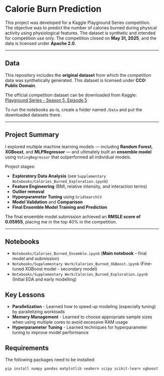 # Calorie Burn Prediction

This project was developed for a Kaggle Playground Series competition. The objective was to predict the number of calories burned during physical activity using physiological features. The dataset is synthetic and intended for competition use only. The competition closed on **May 31, 2025**, and the data is licensed under **Apache 2.0**.

---

## Data
This repository includes the **original dataset** from which the competition data was synthetically generated.
This dataset is licensed under **CC0: Public Domain**.

The official competition dataset can be downloaded from Kaggle: [Playground Series - Season 5, Episode 5](https://www.kaggle.com/c/playground-series-s5e5/data)

To run the notebooks as-is, create a folder named `/Data` and put the downloaded datasets there.

---


## Project Summary

I explored multiple machine learning models — including **Random Forest**, **XGBoost**, and **MLPRegressor** — and ultimately built an **ensemble model** using `VotingRegressor` that outperformed all individual models.

Project stages:
- **Exploratory Data Analysis** (see `Supplementary Notebooks/Calories_Burned_Exploration.ipynb`)
- **Feature Engineering** (BMI, relative intensity, and interaction terms)
- **Outlier removal**
- **Hyperparameter Tuning** using `GridSearchCV`
- **Model Validation** and **Comparison**
- **Final Ensemble Model Training and Prediction**

The final ensemble model submission achieved an **RMSLE score of 0.05955**, placing me in the top 40% in the competition.

---

## Notebooks
- `Notebooks/Calories_Burned_Ensemble.ipynb` (**Main notebook** – final model and submission)
- `Notebooks/Supplementary Work/Calories_Burned_XGBoost.ipynb` (Fine-tuned XGBoost model - secondary model)
- `Notebooks/Supplementary Work/Calories_Burned_Exploration.ipynb` (Initial EDA and early modelling)

## Key Lessons
- **Parallelization** - Learned how to speed up modeling (especially tuning) by parallelizing workloads
- **Memory Management** - Learned to choose appropriate sample sizes when using multiple cores to avoid excessive RAM usage
- **Hyperparameter Tuning** - Learned techniques for hyperparameter tuning to improve model performance

## Requirements

The following packages need to be installed:

```bash
pip install numpy pandas matplotlib seaborn scipy scikit-learn xgboost
